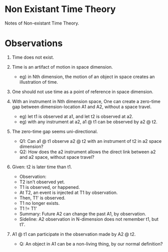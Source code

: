 # Non Existant Time Theory
Notes of Non-existant Time Theory.

# Observations
1. Time does not exist.
2. Time is an artifact of motion in space dimension.  
   - eg) in Nth dimension, the motion of an object in space creates an illustration of time.
3. One should not use time as a point of reference in space dimension.
4. With an instrument in Nth dimension space, 
   One can create a zero-time gap between dimension-location A1 and A2, without a space travel.
   - eg) let t1 is observed at a1, and let t2 is observed at a2.
   - eg) with any instrument at a2, a1 @ t1 can be observed by a2 @ t2.
5. The zero-time gap seems uni-directional.
   - Q1: Can a1 @ t1 observe a2 @ t2 with an instrument of t2 in a2 space dimension?
   - Q2: How does the a2 instrument allows the direct link between a2 and a2 space, without space travel?

6. Given: t2 is later time than t1.
   - Observation: 
   - T2 isn't observed yet.
   - T1 is observed, or happened.
   - At T2, an event is injected at T1 by observation.
   - Then, T1' is observed.
   - T1 no longer exists.
   - T1 != T1'
   - Summary: Future A2 can change the past A1, by observation.
   - Sideline: A2 observation in N-dimension does not remember t1, but t1'.
   
   
7. A1 @ t1 can participate in the observation made by A2 @ t2.
   - Q: An object in A1 can be a non-living thing, by our normal definition?
   
   
